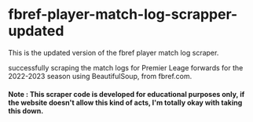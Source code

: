# fbref-player-match-log-scrapper-updated
This is the updated version of the fbref player match log scraper. 

successfully scraping the match logs for Premier Leage forwards for the 2022-2023 season using BeautifulSoup, from fbref.com. 

#### Note : This scraper code is developed for educational purposes only, if the website doesn't allow this kind of acts, I'm totally okay with taking this down.
